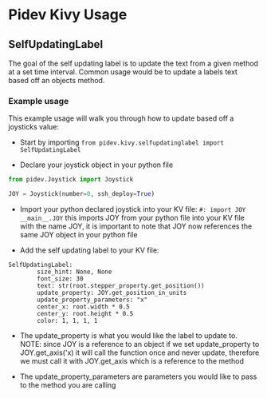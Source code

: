 # Pidev Kivy Usage

## SelfUpdatingLabel
The goal of the self updating label is to update the text from a given method at a set time interval.
Common usage would be to update a labels text based off an objects method.

### Example usage
This example usage will walk you through how to update based off a joysticks value:

* Start by importing ```from pidev.kivy.selfupdatinglabel import SelfUpdatingLabel```

* Declare your joystick object in your python file 
```python
from pidev.Joystick import Joystick

JOY = Joystick(number=0, ssh_deploy=True)
```

* Import your python declared joystick into your KV file: ```#: import JOY __main__.JOY``` this imports JOY from your python
file into your KV file with the name JOY, it is important to note that JOY now references the same JOY object in your python file

* Add the self updating label to your KV file:
```
SelfUpdatingLabel:
        size_hint: None, None
        font_size: 30
        text: str(root.stepper_property.get_position())
        update_property: JOY.get_position_in_units
        update_property_parameters: "x"
        center_x: root.width * 0.5
        center_y: root.height * 0.5
        color: 1, 1, 1, 1
```

* The update_property is what you would like the label to update to. NOTE: since JOY is a reference to an object if we set update_property to JOY.get_axis('x)
it will call the function once and never update, therefore we must call it with JOY.get_axis which is a reference to the method

* The update_property_parameters are parameters you would like to pass to the method you are calling
